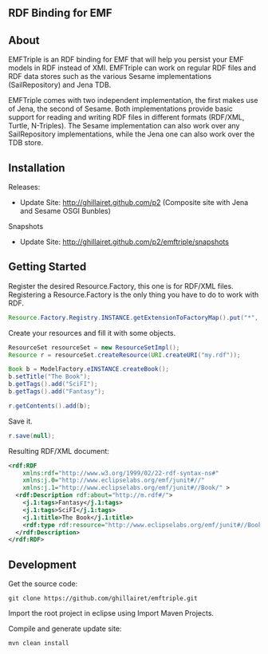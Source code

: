 RDF Binding for EMF
---

## About

EMFTriple is an RDF binding for EMF that will help you persist your EMF models in RDF instead of XMI. EMFTriple can work on 
regular RDF files and RDF data stores such as the various Sesame implementations (SailRepository) and Jena TDB. 

EMFTriple comes with two independent implementation, the first makes use of Jena, the second of Sesame. Both 
implementations provide basic support for reading and writing RDF files in different formats (RDF/XML, Turtle, N-Triples). 
The Sesame implementation can also work over any SailRepository implementations, while the Jena one 
can also work over the TDB store. 

## Installation

Releases:

 - Update Site: http://ghillairet.github.com/p2 (Composite site with Jena and Sesame OSGI Bunbles) 

Snapshots

 - Update Site: http://ghillairet.github.com/p2/emftriple/snapshots

## Getting Started

Register the desired Resource.Factory, this one is for RDF/XML files. Registering a Resource.Factory is the only 
thing you have to do to work with RDF.

```java
Resource.Factory.Registry.INSTANCE.getExtensionToFactoryMap().put("*", new RDFResourceFactory());
```

Create your resources and fill it with some objects.

```java
ResourceSet resourceSet = new ResourceSetImpl();
Resource r = resourceSet.createResource(URI.createURI("my.rdf"));

Book b = ModelFactory.eINSTANCE.createBook();
b.setTitle("The Book");
b.getTags().add("SciFI");
b.getTags().add("Fantasy");

r.getContents().add(b);
```

Save it.

```java
r.save(null);
```

Resulting RDF/XML document:

```xml
<rdf:RDF
    xmlns:rdf="http://www.w3.org/1999/02/22-rdf-syntax-ns#"
    xmlns:j.0="http://www.eclipselabs.org/emf/junit#//"
    xmlns:j.1="http://www.eclipselabs.org/emf/junit#//Book/" >
  <rdf:Description rdf:about="http://m.rdf#/">
    <j.1:tags>Fantasy</j.1:tags>
    <j.1:tags>SciFI</j.1:tags>
    <j.1:title>The Book</j.1:title>
    <rdf:type rdf:resource="http://www.eclipselabs.org/emf/junit#//Book"/>
  </rdf:Description>
</rdf:RDF>
```

## Development

Get the source code:

```
git clone https://github.com/ghillairet/emftriple.git
```

Import the root project in eclipse using Import Maven Projects.

Compile and generate update site:

```
mvn clean install
```
